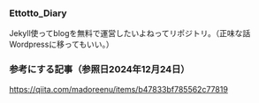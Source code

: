 ### Ettotto_Diary
Jekyll使ってblogを無料で運営したいよねってリポジトリ。（正味な話Wordpressに移ってもいい。）  

### 参考にする記事（参照日2024年12月24日）
https://qiita.com/madoreenu/items/b47833bf785562c77819
